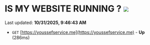 # IS MY WEBSITE RUNNING ? [![](https://img.shields.io/static/v1?label=Sponsor&message=%E2%9D%A4&logo=GitHub&color=%23fe8e86)](https://github.com/sponsors/Youssef-Lehmam)

Last updated: **10/31/2025, 9:46:43 AM**

- `GET` [https://youssefservice.me](https://youssefservice.me) - **Up** (286ms)
